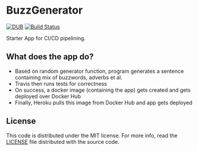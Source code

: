 # BuzzGenerator

[![DUB](https://img.shields.io/dub/l/vibe-d.svg)]()
[![Build Status](https://travis-ci.org/chintan-sh/BuzzGenerator.svg?branch=master)](https://travis-ci.org/chintan-sh/BuzzGenerator)

Starter App for CI/CD pipelining.

## What does the app do?

- Based on random generator function, program generates a sentence containing mix of buzzwords, adverbs et al.
- Travis then runs tests for correctness
- On success, a docker image (containing the app) gets created and gets deployed over Docker Hub
- Finally, Heroku pulls this image from Docker Hub and app gets deployed


## License

This code is distributed under the MIT license. For more info, read the [LICENSE][license] file distributed with the source code.

[license]: /LICENSE